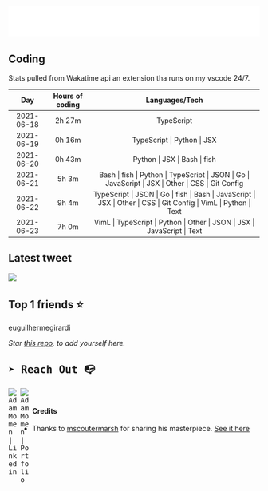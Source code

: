 
![test image size](/assets/welcome_message.gif)

## Coding
Stats pulled from Wakatime api an extension tha runs on my vscode 24/7.

|Day|Hours of coding|Languages/Tech|
|:-:|:-:|:-:|
|2021-06-18|2h 27m|TypeScript|
|2021-06-19|0h 16m|TypeScript &#124; Python &#124; JSX|
|2021-06-20|0h 43m|Python &#124; JSX &#124; Bash &#124; fish|
|2021-06-21|5h 3m|Bash &#124; fish &#124; Python &#124; TypeScript &#124; JSON &#124; Go &#124; JavaScript &#124; JSX &#124; Other &#124; CSS &#124; Git Config|
|2021-06-22|9h 4m|TypeScript &#124; JSON &#124; Go &#124; fish &#124; Bash &#124; JavaScript &#124; JSX &#124; Other &#124; CSS &#124; Git Config &#124; VimL &#124; Python &#124; Text|
|2021-06-23|7h 0m|VimL &#124; TypeScript &#124; Python &#124; Other &#124; JSON &#124; JSX &#124; JavaScript &#124; Text|

## Latest tweet
[<img src="<tweet-image-url>" width="400">](<tweet-url>)

## Top 1 friends ⭐️
euguilhermegirardi

*Star [this repo](https://github.com/AdamMomen/AdamMomen), to add yourself here.*


<samp>

## ➤ Reach Out :mailbox_with_no_mail:

>
  <a href="https://www.linkedin.com/in/adam-momen-99596275/">
     <img align="left" alt="Adam Momen | Linkedin" width="24px" src="./assets/Linkedin.svg" />
   </a>

   <a href="https://adammomen.com/">
     <img align="left" alt="Adam Momen | Portfolio" width="24px" src="./assets/web.svg" />
   </a>

</samp>

<br>

#### Credits
* Thanks to [mscoutermarsh](https://github.com/mscoutermarsh) for sharing his masterpiece. [See it here](https://github.com/mscoutermarsh/mscoutermarsh)